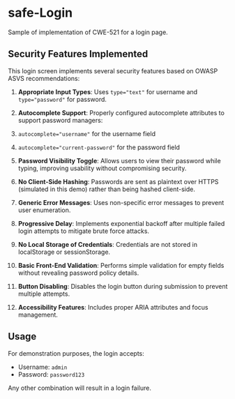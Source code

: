 # safe-Login
Sample of implementation of CWE-521 for a login page.


## Security Features Implemented

This login screen implements several security features based on OWASP ASVS recommendations:

1. **Appropriate Input Types**: Uses `type="text"` for username and `type="password"` for password.
2. **Autocomplete Support**: Properly configured autocomplete attributes to support password managers:

1. `autocomplete="username"` for the username field
2. `autocomplete="current-password"` for the password field



3. **Password Visibility Toggle**: Allows users to view their password while typing, improving usability without compromising security.
4. **No Client-Side Hashing**: Passwords are sent as plaintext over HTTPS (simulated in this demo) rather than being hashed client-side.
5. **Generic Error Messages**: Uses non-specific error messages to prevent user enumeration.
6. **Progressive Delay**: Implements exponential backoff after multiple failed login attempts to mitigate brute force attacks.
7. **No Local Storage of Credentials**: Credentials are not stored in localStorage or sessionStorage.
8. **Basic Front-End Validation**: Performs simple validation for empty fields without revealing password policy details.
9. **Button Disabling**: Disables the login button during submission to prevent multiple attempts.
10. **Accessibility Features**: Includes proper ARIA attributes and focus management.


## Usage

For demonstration purposes, the login accepts:

- Username: `admin`
- Password: `password123`


Any other combination will result in a login failure.

